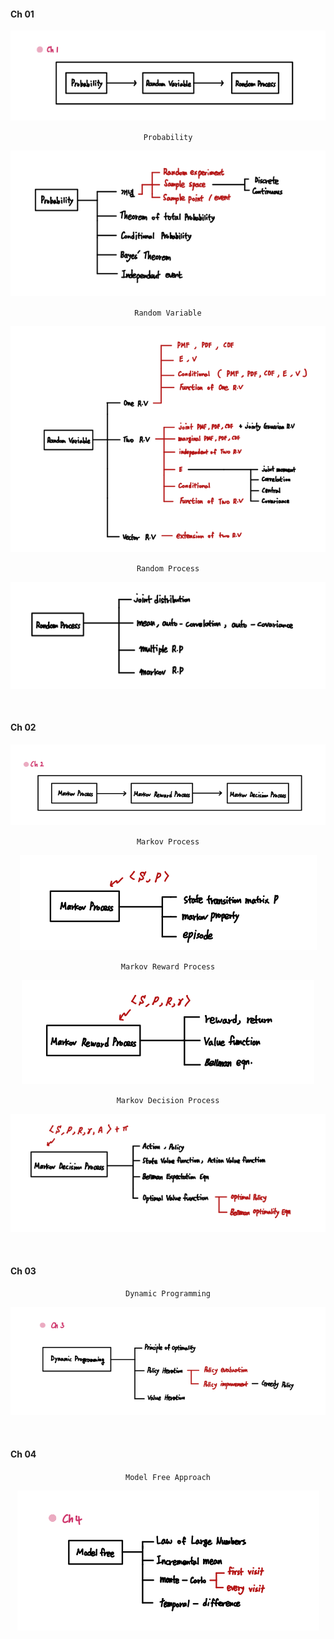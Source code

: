 #### Ch 01

<div align="center"> 

![img.png](img/img.png)

`Probability` 

![img_1.png](img/img_1.png)

`Random Variable`

![img_2.png](img/img_2.png)

`Random Process`

![img_3.png](img/img_3.png)

</div>

<br>

#### Ch 02

<div align="center">

![img_4.png](img/img_4.png)

`Markov Process`

![img_5.png](img/img_5.png)

`Markov Reward Process`

![img_6.png](img/img_6.png)

`Markov Decision Process`

![img_7.png](img/img_7.png)

</div>

<br>

#### Ch 03

<div align="center">

`Dynamic Programming`

![img_8.png](img/img_8.png)

</div>

<br>

#### Ch 04

<div align="center">

`Model Free Approach`

![img_9.png](img/img_9.png)

</div>

